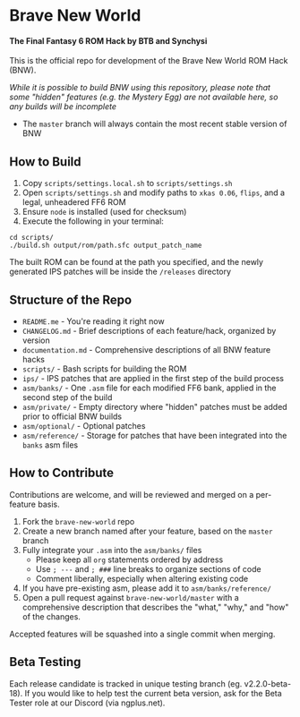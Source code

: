 # Brave New World
#### The Final Fantasy 6 ROM Hack by BTB and Synchysi

This is the official repo for development of the Brave New World ROM Hack (BNW).

*While it is possible to build BNW using this repository, please note that some
"hidden" features (e.g. the Mystery Egg) are not available here, so any builds
will be incomplete*

* The `master` branch will always contain the most recent stable version of BNW

## How to Build

1. Copy `scripts/settings.local.sh` to `scripts/settings.sh`
2. Open `scripts/settings.sh` and modify paths to `xkas 0.06`, `flips`, and a legal, unheadered FF6 ROM
3. Ensure `node` is installed (used for checksum)
4. Execute the following in your terminal:

```
cd scripts/
./build.sh output/rom/path.sfc output_patch_name
```

The built ROM can be found at the path you specified, and the newly generated IPS patches will be inside the `/releases` directory

## Structure of the Repo

* `README.me` - You're reading it right now
* `CHANGELOG.md` - Brief descriptions of each feature/hack, organized by version
* `documentation.md` - Comprehensive descriptions of all BNW feature hacks
* `scripts/` - Bash scripts for building the ROM
* `ips/` - IPS patches that are applied in the first step of the build process
* `asm/banks/` - One `.asm` file for each modified FF6 bank, applied in the second step of the build
* `asm/private/` - Empty directory where "hidden" patches must be added prior to official BNW builds
* `asm/optional/` - Optional patches
* `asm/reference/` - Storage for patches that have been integrated into the `banks` asm files

## How to Contribute

Contributions are welcome, and will be reviewed and merged on a per-feature
basis.

1. Fork the `brave-new-world` repo
2. Create a new branch named after your feature, based on the `master` branch
3. Fully integrate your `.asm` into the `asm/banks/` files
   * Please keep all `org` statements ordered by address
   * Use `; ---` and `; ###` line breaks to organize sections of code
   * Comment liberally, especially when altering existing code
4. If you have pre-existing asm, please add it to `asm/banks/reference/`
5. Open a pull request against `brave-new-world/master` with a comprehensive
   description that describes the "what," "why," and "how" of the changes.

Accepted features will be squashed into a single commit when merging.

## Beta Testing

Each release candidate is tracked in unique testing branch (eg. v2.2.0-beta-18).
If you would like to help test the current beta version, ask for the Beta Tester
role at our Discord (via ngplus.net).
